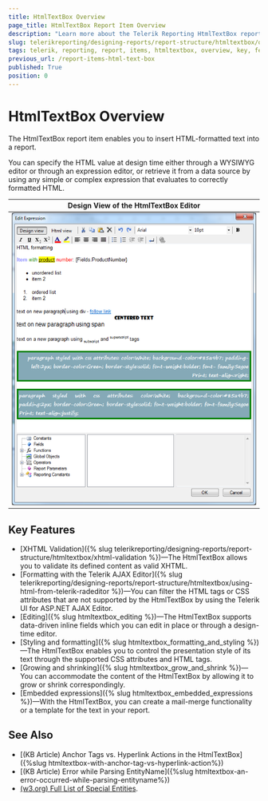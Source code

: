```yaml
---
title: HtmlTextBox Overview
page_title: HtmlTextBox Report Item Overview
description: "Learn more about the Telerik Reporting HtmlTextBox report item and its key features covering style through HTML tags and CSS attributes, using embedded expressions, and more."
slug: telerikreporting/designing-reports/report-structure/htmltextbox/overview
tags: telerik, reporting, report, items, htmltextbox, overview, key, features
previous_url: /report-items-html-text-box
published: True
position: 0
---
```


# HtmlTextBox Overview

The HtmlTextBox report item enables you to insert HTML-formatted text into a report. 

You can specify the HTML value at design time either through a WYSIWYG editor or through an expression editor, or retrieve it from a data source by using any simple or complex expression that evaluates to correctly formatted HTML. 

|Design View of the HtmlTextBox Editor|
|:---:|
|![The HtmTextBox Editor Design View](images/HtmlTextBox_DesignView.png)|

## Key Features 

* [XHTML Validation]({% slug telerikreporting/designing-reports/report-structure/htmltextbox/xhtml-validation %})&mdash;The HtmlTextBox allows you to validate its defined content as valid XHTML.
* [Formatting with the Telerik AJAX Editor]({% slug telerikreporting/designing-reports/report-structure/htmltextbox/using-html-from-telerik-radeditor %})&mdash;You can filter the HTML tags or CSS attributes that are not supported by the HtmlTextBox by using the Telerik UI for ASP.NET AJAX Editor.
* [Editing]({% slug htmltextbox_editing %})&mdash;The HtmlTextBox supports data-driven inline fields which you can edit in place or through a design-time editor.
* [Styling and formatting]({% slug htmltextbox_formatting_and_styling %})&mdash;The HtmlTextBox enables you to control the presentation style of its text through the supported CSS attributes and HTML tags. 
* [Growing and shrinking]({% slug htmltextbox_grow_and_shrink %})&mdash;You can accommodate the content of the HtmlTextBox by allowing it to grow or shrink correspondingly.
* [Embedded expressions]({% slug htmltextbox_embedded_expressions %})&mdash;With the HtmlTextBox, you can create a mail-merge functionality or a template for the text in your report.

## See Also

* [(KB Article) Anchor Tags vs. Hyperlink Actions in the HtmlTextBox]({%slug htmltextbox-with-anchor-tag-vs-hyperlink-action%})
* [(KB Article) Error while Parsing EntityName]({%slug htmltextbox-an-error-occurred-while-parsing-entityname%})
* [(w3.org) Full List of Special Entities](http://www.w3.org/TR/xhtml1/DTD/xhtml-special.ent). 
